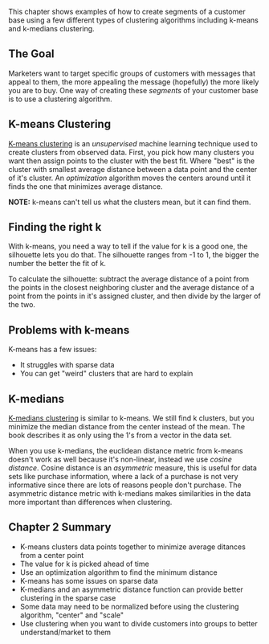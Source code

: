 This chapter shows examples of how to create segments of a customer base using a
few different types of clustering algorithms including k-means and k-medians
clustering.

## The Goal

Marketers want to target specific groups of customers with messages that appeal
to them, the more appealing the message (hopefully) the more likely you are to
buy. One way of creating these *segments* of your customer base is to use a clustering algorithm.

## K-means Clustering

[K-means clustering](https://en.wikipedia.org/wiki/K-means_clustering) is an
*unsupervised* machine learning technique used to create clusters from observed
data. First, you pick how many clusters you want then assign points to the cluster with the best fit.
Where "best" is the cluster with smallest average distance between a data point and
the center of it's cluster. An *optimization* algorithm moves the centers around until it finds the one that minimizes average distance.

**NOTE:** k-means can't tell us what the clusters mean, but it can find them.

## Finding the right k
With k-means, you need a way to tell if the value for k is a good one, the silhouette lets you do that.
The silhouette ranges from -1 to 1, the bigger the number the better the fit of k.

To calculate the silhouette: subtract the average
distance of a point from the points in the closest neighboring cluster and the
average distance of a point from the points in it's assigned cluster, and then
divide by the larger of the two.

## Problems with k-means
K-means has a few issues:

* It struggles with sparse data
* You can get "weird" clusters that are hard to explain

## K-medians
[K-medians clustering](https://en.wikipedia.org/wiki/K-medians_clustering) is similar to k-means. We still find k clusters, but you minimize the median distance from the center instead of the mean. The book describes it as only using the 1's from a vector in the data set.

When you use k-medians, the euclidean distance metric from k-means doesn't work as well because it's non-linear, instead we use *cosine distance*. Cosine distance is an *asymmetric* measure, this is useful for data sets like purchase information, where a lack of a purchase is not very informative since there are lots of reasons people don't purchase. The asymmetric distance metric with k-medians makes similarities in the data more important than differences when clustering.

## Chapter 2 Summary

- K-means clusters data points together to minimize average ditances from a center point
- The value for k is picked ahead of time
- Use an optimization algorithm to find the minimum distance
- K-means has some issues on sparse data
- K-medians and an asymmetric distance function can provide better clustering in the sparse case
- Some data may need to be normalized before using the clustering algorithm, "center" and "scale"
- Use clustering when you want to divide customers into groups to better understand/market to them
